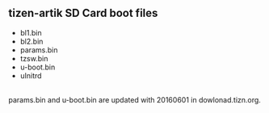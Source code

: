 ## tizen-artik SD Card boot files
 * bl1.bin
 * bl2.bin
 * params.bin
 * tzsw.bin
 * u-boot.bin
 * uInitrd
 <br>
params.bin and u-boot.bin are updated with 20160601 in dowlonad.tizn.org.
